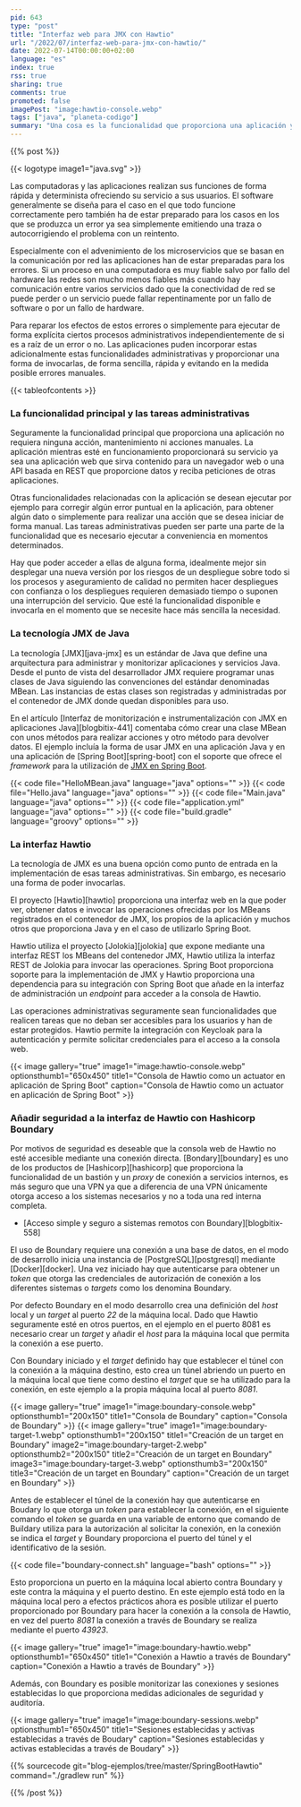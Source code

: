 ```yaml
---
pid: 643
type: "post"
title: "Interfaz web para JMX con Hawtio"
url: "/2022/07/interfaz-web-para-jmx-con-hawtio/"
date: 2022-07-14T00:00:00+02:00
language: "es"
index: true
rss: true
sharing: true
comments: true
promoted: false
imagePost: "image:hawtio-console.webp"
tags: ["java", "planeta-codigo"]
summary: "Una cosa es la funcionalidad que proporciona una aplicación y otra las tareas de administración y mantenimiento relacionas con la aplicación. Estas tareas de administración y mantenimiento no son tareas destinadas a los usuarios sino destinadas a los administradores de la aplicación. Estas tareas pueden ser manuales y ejecutadas a conveniencia siendo muy útil poder ejecutarlas sin necesidad de realizar cambios en el código ni un despliegue de la aplicación. La tecnología JMX de Java define una arquitectura para administrar y monitorizar aplicaciones que se puede utilizar para estas tareas administrativas, Hawtio es una interfaz que permite el acceso y ejecución a JMX mediante un navegador y proporciona una librería para integrase con Spring Boot."
---
```


{{% post %}}

{{< logotype image1="java.svg" >}}

Las computadoras y las aplicaciones realizan sus funciones de forma rápida y determinista ofreciendo su servicio a sus usuarios. El software generalmente se diseña para el caso en el que todo funcione correctamente pero también ha de estar preparado para los casos en los que se produzca un error ya sea simplemente emitiendo una traza o autocorrigiendo el problema con un reintento.

Especialmente con el advenimiento de los microservicios que se basan en la comunicación por red las aplicaciones han de estar preparadas para los errores. Si un proceso en una computadora es muy fiable salvo por fallo del hardware las redes son mucho menos fiables más cuando hay comunicación entre varios servicios dado que la conectividad de red se puede perder o un servicio puede fallar repentinamente por un fallo de software o por un fallo de hardware.

Para reparar los efectos de estos errores o simplemente para ejecutar de forma explícita ciertos procesos administrativos independientemente de si es a raíz de un error o no. Las aplicaciones puden incorporar estas adicionalmente estas funcionalidades administrativas y proporcionar una forma de invocarlas, de forma sencilla, rápida y evitando en la medida posible errores manuales.

{{< tableofcontents >}}

### La funcionalidad principal y las tareas administrativas

Seguramente la funcionalidad principal que proporciona una aplicación no requiera ninguna acción, mantenimiento ni acciones manuales. La aplicación mientras esté en funcionamiento proporcionará su servicio ya sea una aplicación web que sirva contenido para un navegador web o una API basada en REST que proporcione datos y reciba peticiones de otras aplicaciones.

Otras funcionalidades relacionadas con la aplicación se desean ejecutar por ejemplo para corregir algún error puntual en la aplicación, para obtener algún dato o simplemente para realizar una acción que se desea iniciar de forma manual. Las tareas administrativas pueden ser parte una parte de la funcionalidad que es necesario ejecutar a conveniencia en momentos determinados.

Hay que poder acceder a ellas de alguna forma, idealmente mejor sin desplegar una nueva versión por los riesgos de un despliegue sobre todo si los procesos y aseguramiento de calidad no permiten hacer despliegues con confianza o los despliegues requieren demasiado tiempo o suponen una interrupción del servicio. Que esté la funcionalidad disponible e invocarla en el momento que se necesite hace más sencilla la necesidad.

### La tecnología JMX de Java

La tecnología [JMX][java-jmx] es un estándar de Java que define una arquitectura para administrar y monitorizar aplicaciones y servicios Java. Desde el punto de vista del desarrollador JMX requiere programar unas clases de Java siguiendo las convenciones del estándar denominadas MBean. Las instancias de estas clases son registradas y administradas por el contenedor de JMX donde quedan disponibles para uso.

En el artículo [Interfaz de monitorización e instrumentalización con JMX en aplicaciones Java][blogbitix-441] comentaba cómo crear una clase MBean con unos métodos para realizar acciones y otro método para devolver datos. El ejemplo incluía la forma de usar JMX en una aplicación Java y en una aplicación de [Spring Boot][spring-boot] con el soporte que ofrece el _framework_ para la utilización de [JMX en Spring Boot](https://docs.spring.io/spring-boot/docs/current/reference/htmlsingle/#actuator.jmx).

{{< code file="HelloMBean.java" language="java" options="" >}}
{{< code file="Hello.java" language="java" options="" >}}
{{< code file="Main.java" language="java" options="" >}}
{{< code file="application.yml" language="java" options="" >}}
{{< code file="build.gradle" language="groovy" options="" >}}

### La interfaz Hawtio

La tecnología de JMX es una buena opción como punto de entrada en la implementación de esas tareas administrativas. Sin embargo, es necesario una forma de poder invocarlas.

El proyecto [Hawtio][hawtio] proporciona una interfaz web en la que poder ver, obtener datos e invocar las operaciones ofrecidas por los MBeans registrados en el contenedor de JMX, los propios de la aplicación y muchos otros que proporciona Java y en el caso de utilizarlo Spring Boot.

Hawtio utiliza el proyecto [Jolokia][jolokia] que expone mediante una interfaz REST los MBeans del contenedor JMX, Hawtio utiliza la interfaz REST de Jolokia para invocar las operaciones. Spring Boot proporciona soporte para la implementación de JMX y Hawtio proporciona una dependencia para su integración con Spring Boot que añade en la interfaz de administración un _endpoint_ para acceder a la consola de Hawtio.

Las operaciones administrativas seguramente sean funcionalidades que realicen tareas que no deban ser accesibles para los usuarios y han de estar protegidos. Hawtio permite la integración con Keycloak para la autenticación y permite solicitar credenciales para el acceso a la consola web.

{{< image
    gallery="true"
    image1="image:hawtio-console.webp" optionsthumb1="650x450" title1="Consola de Hawtio como un actuator en aplicación de Spring Boot"
    caption="Consola de Hawtio como un actuator en aplicación de Spring Boot" >}}

### Añadir seguridad a la interfaz de Hawtio con Hashicorp Boundary

Por motivos de seguridad es deseable que la consola web de Hawtio no esté accesible mediante una conexión directa. [Bondary][boundary] es uno de los productos de [Hashicorp][hashicorp] que proporciona la funcionalidad de un bastión y un _proxy_ de conexión a servicios internos, es más seguro que una VPN ya que a diferencia de una VPN únicamente otorga acceso a los sistemas necesarios y no a toda una red interna completa.

* [Acceso simple y seguro a sistemas remotos con Boundary][blogbitix-558]

El uso de Boundary requiere una conexión a una base de datos, en el modo de desarrollo inicia una instancia de [PostgreSQL][postgresql] mediante [Docker][docker]. Una vez iniciado hay que autenticarse para obtener un _token_ que otorga las credenciales de autorización de conexión a los diferentes sistemas o _targets_ como los denomina Boundary.

Por defecto Boundary en el modo desarrollo crea una definición del _host_ local y un _target_ al puerto _22_ de la máquina local. Dado que Hawtio seguramente esté en otros puertos, en el ejemplo en el puerto 8081 es necesario crear un _target_ y añadir el _host_ para la máquina local que permita la conexión a ese puerto.

Con Boundary iniciado y el _target_ definido hay que establecer el túnel con la conexión a la máquina destino, esto crea un túnel abriendo un puerto en la máquina local que tiene como destino el _target_ que se ha utilizado para la conexión, en este ejemplo a la propia máquina local al puerto _8081_.

{{< image
    gallery="true"
    image1="image:boundary-console.webp" optionsthumb1="200x150" title1="Consola de Boundary"
    caption="Consola de Boundary" >}}
{{< image
    gallery="true"
    image1="image:boundary-target-1.webp" optionsthumb1="200x150" title1="Creación de un target en Boundary"
    image2="image:boundary-target-2.webp" optionsthumb2="200x150" title2="Creación de un target en Boundary"
    image3="image:boundary-target-3.webp" optionsthumb3="200x150" title3="Creación de un target en Boundary"
    caption="Creación de un target en Boundary" >}}

Antes de establecer el túnel de la conexión hay que autenticarse en Boudary lo que otorga un _token_ para establecer la conexión, en el siguiente comando el _token_ se guarda en una variable de entorno que comando de Buildary utiliza para la autorización al solicitar la conexión, en la conexión se indica el _target_ y Boundary proporciona el puerto del túnel y el identificativo de la sesión.

{{< code file="boundary-connect.sh" language="bash" options="" >}}

Esto proporciona un puerto en la máquina local abierto contra Boundary y este contra la máquina y el puerto destino. En este ejemplo está todo en la máquina local pero a efectos prácticos ahora es posible utilizar el puerto proporcionado por Boundary para hacer la conexión a la consola de Hawtio, en vez del puerto _8081_ la conexión a través de Boundary se realiza mediante el puerto _43923_.

{{< image
    gallery="true"
    image1="image:boundary-hawtio.webp" optionsthumb1="650x450" title1="Conexión a Hawtio a través de Boundary"
    caption="Conexión a Hawtio a través de Boundary" >}}

Además, con Boundary es posible monitorizar las conexiones y sesiones establecidas lo que proporciona medidas adicionales de seguridad y auditoría.

{{< image
    gallery="true"
    image1="image:boundary-sessions.webp" optionsthumb1="650x450" title1="Sesiones establecidas y activas establecidas a través de Boudary"
    caption="Sesiones establecidas y activas establecidas a través de Boudary" >}}

{{% sourcecode git="blog-ejemplos/tree/master/SpringBootHawtio" command="./gradlew run" %}}

{{% /post %}}
